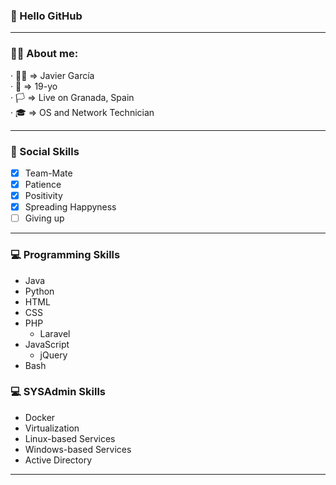 ### 👋 Hello GitHub 

---
### 🙋‍♂️ About me:

· 👨‍🦱 ⇒ Javier García <br>
· 🌱 ⇒ 19-yo <br>
· 🏳️ ⇒ Live on Granada, Spain <br>
· 🎓 ⇒ OS and Network Technician <br>

---
### 🤸 Social Skills

- [x] Team-Mate
- [x] Patience
- [x] Positivity
- [x] Spreading Happyness
- [ ] Giving up

---
### 💻 Programming Skills
- Java
- Python
- HTML
- CSS
- PHP
  - Laravel
- JavaScript
  - jQuery
- Bash

### 💻 SYSAdmin Skills
- Docker
- Virtualization
- Linux-based Services
- Windows-based Services
- Active Directory
---
